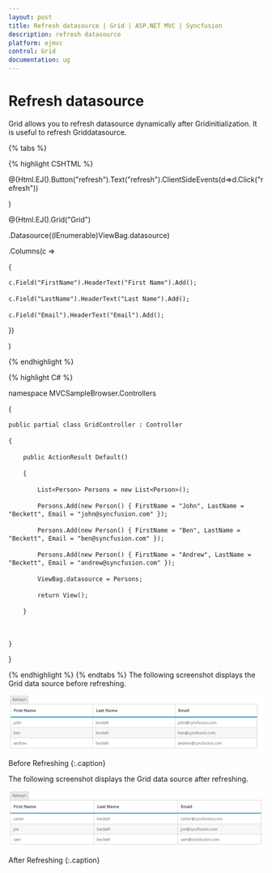 ```yaml
---
layout: post
title: Refresh datasource | Grid | ASP.NET MVC | Syncfusion
description: refresh datasource
platform: ejmvc
control: Grid
documentation: ug
---
```


# Refresh datasource

Grid allows you to refresh datasource dynamically after Gridinitialization. It is useful to refresh Griddatasource.

{% tabs %}

{% highlight CSHTML %}


@(Html.EJ().Button("refresh").Text("refresh").ClientSideEvents(d=>d.Click("refresh"))

)

@(Html.EJ().Grid<Person>("Grid")

.Datasource((IEnumerable<object>)ViewBag.datasource)

.Columns(c =>

{

	c.Field("FirstName").HeaderText("First Name").Add();

	c.Field("LastName").HeaderText("Last Name").Add();

	c.Field("Email").HeaderText("Email").Add();

})

)



<script type="text/javascript" >

    var newData = [

        { FirstName: "Carter", LastName: "Beckett", Email: "carter@syncfusion.com" },

        { FirstName: "Joe", LastName: "Beckett", Email: "joe@syncfusion.com" },

        { FirstName: "Sam", LastName: "Beckett", Email: "sam@syncfusion.com" }

    ];

    function refresh() {

        $("#Grid").ejGrid("dataSource", newData);

    }

</script>

{% endhighlight  %}

{% highlight C# %}

namespace MVCSampleBrowser.Controllers

{

    public partial class GridController : Controller

    {

        public ActionResult Default()

        {

            List<Person> Persons = new List<Person>();

            Persons.Add(new Person() { FirstName = "John", LastName = "Beckett", Email = "john@syncfusion.com" });

            Persons.Add(new Person() { FirstName = "Ben", LastName = "Beckett", Email = "ben@syncfusion.com" });

            Persons.Add(new Person() { FirstName = "Andrew", LastName = "Beckett", Email = "andrew@syncfusion.com" });

            ViewBag.datasource = Persons;

            return View();

        }



    }

}

{% endhighlight  %}
{% endtabs %} 
The following screenshot displays the Grid data source before refreshing.



![](Refresh-datasource_images/Refresh-datasource_img1.png)

Before Refreshing
{:.caption}

The following screenshot displays the Grid data source after refreshing.

![](Refresh-datasource_images/Refresh-datasource_img2.png)

After Refreshing
{:.caption}

